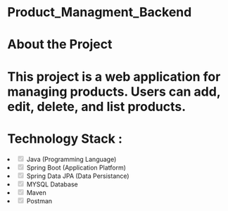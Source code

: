 # Product_Managment_Backend
<h1>About the Project<h1/>
  <p>This project is a web application for managing products. Users can add, edit, delete, and list products.</p>
<h1>Technology Stack :</h1>
<li class="task-list-item"><input type="checkbox" id="" disabled="" class="task-list-item-checkbox" checked=""> Java (Programming Language)</li>
<li class="task-list-item"><input type="checkbox" id="" disabled="" class="task-list-item-checkbox" checked=""> Spring Boot (Application Platform)</li>
<li class="task-list-item"><input type="checkbox" id="" disabled="" class="task-list-item-checkbox" checked=""> Spring Data JPA (Data Persistance)</li>
<li class="task-list-item"><input type="checkbox" id="" disabled="" class="task-list-item-checkbox" checked=""> MYSQL Database</li>
<li class="task-list-item"><input type="checkbox" id="" disabled="" class="task-list-item-checkbox" checked=""> Maven</li>
<li class="task-list-item"><input type="checkbox" id="" disabled="" class="task-list-item-checkbox" checked=""> Postman</li>
